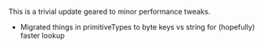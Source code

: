 This is a trivial update geared to minor performance tweaks.

* Migrated things in primitiveTypes to byte keys vs string for (hopefully) faster lookup
